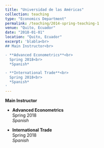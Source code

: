 ```yaml
---
title: "Universidad de las Américas"
collection: teaching
type: "Economics Department"
permalink: /teaching/2014-spring-teaching-1
venue: "Quito, Ecuador"
date: "2018-01-01"
location: "Quito, Ecuador"
excerpt: 'blabla<br>
## Main Instructor<br>

- **Advanced Econometrics**<br>   
  Spring 2018<br>  
  *Spanish*

- **International Trade**<br>  
  Spring 2018<br>  
  *Spanish*
'
---
```


**Main Instructor**

- **Advanced Econometrics**   
  Spring 2018  
  *Spanish*

- **International Trade**  
  Spring 2018  
  *Spanish*
